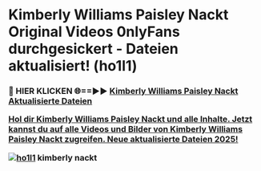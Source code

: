 # Kimberly Williams Paisley Nackt Original Videos 0nlyFans durchgesickert - Dateien aktualisiert! (ho1l1)

<h3>🔴 HIER KLICKEN 🌐==►► <a href="https://tinyurl.com/h6vf6nb8" rel="nofollow">Kimberly Williams Paisley Nackt Aktualisierte Dateien

Hol dir Kimberly Williams Paisley Nackt und alle Inhalte. Jetzt kannst du auf alle Videos und Bilder von Kimberly Williams Paisley Nackt zugreifen. Neue aktualisierte Dateien 2025!

[![ho1l1](https://i.imgur.com/sD4kR3V.gif)](https://tinyurl.com/h6vf6nb8)
kimberly nackt